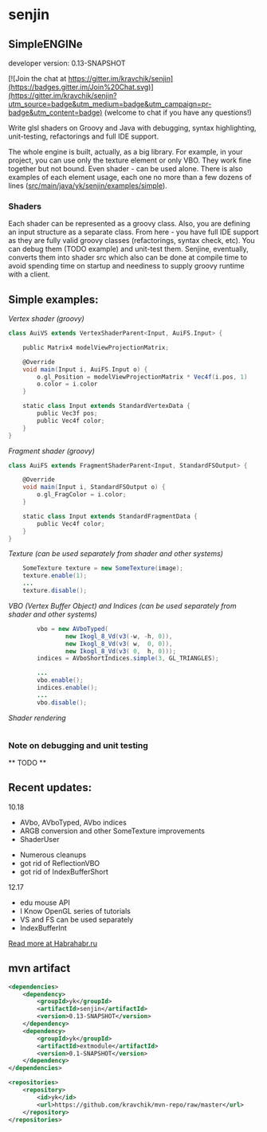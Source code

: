 # senjin
## SimpleENGINe
developer version: 0.13-SNAPSHOT

[![Join the chat at https://gitter.im/kravchik/senjin](https://badges.gitter.im/Join%20Chat.svg)](https://gitter.im/kravchik/senjin?utm_source=badge&utm_medium=badge&utm_campaign=pr-badge&utm_content=badge)
(welcome to chat if you have any questions!)

Write glsl shaders on Groovy and Java with debugging, syntax highlighting, unit-testing, refactorings and full IDE support.

The whole engine is built, actually, as a big library. For example, in your project, you can use only the texture element or only VBO. They work fine together but not bound. Even shader - can be used alone.
There is also examples of each element usage, each one no more than a few dozens of lines ([src/main/java/yk/senjin/examples/simple](https://github.com/kravchik/senjin/tree/master/src/main/java/yk/senjin/examples/simple)).

### Shaders

Each shader can be represented as a groovy class. Also, you are defining an input structure as a separate class. From here - you have full IDE support as they are fully valid groovy classes (refactorings, syntax check, etc). You can debug them (TODO example) and unit-test them. Senjine, eventually, converts them into shader src which also can be done at compile time to avoid spending time on startup and neediness to supply groovy runtime with a client.


## Simple examples:

*Vertex shader (groovy)*
```groovy
class AuiVS extends VertexShaderParent<Input, AuiFS.Input> {

    public Matrix4 modelViewProjectionMatrix;

    @Override
    void main(Input i, AuiFS.Input o) {
        o.gl_Position = modelViewProjectionMatrix * Vec4f(i.pos, 1)
        o.color = i.color
    }

    static class Input extends StandardVertexData {
        public Vec3f pos;
        public Vec4f color;
    }
}
```

*Fragment shader (groovy)*
```groovy
class AuiFS extends FragmentShaderParent<Input, StandardFSOutput> {

    @Override
    void main(Input i, StandardFSOutput o) {
        o.gl_FragColor = i.color;
    }

    static class Input extends StandardFragmentData {
        public Vec4f color;
    }
}
```
*Texture (can be used separately from shader and other systems)*
```java
    SomeTexture texture = new SomeTexture(image);
    texture.enable(1);
    ...
    texture.disable();
```

*VBO (Vertex Buffer Object) and Indices  (can be used separately from shader and other systems)*
```java
        vbo = new AVboTyped(
                new Ikogl_8_Vd(v3(-w, -h, 0)), 
                new Ikogl_8_Vd(v3( w,  0, 0)), 
                new Ikogl_8_Vd(v3( 0,  h, 0)));
        indices = AVboShortIndices.simple(3, GL_TRIANGLES);

        ...
        vbo.enable();
        indices.enable();
        ...
        vbo.disable();

```

*Shader rendering*
```
```

### Note on debugging and unit testing
** TODO **

## Recent updates:

10.18
+ AVbo, AVboTyped, AVbo indices
+ ARGB conversion and other SomeTexture improvements
+ ShaderUser 
* Numerous cleanups
* got rid of ReflectionVBO
* got rid of IndexBufferShort


12.17
+ edu mouse API
+ I Know OpenGL series of tutorials
+ VS and FS can be used separately
+ IndexBufferInt

[Read more at Habrahabr.ru](http://habrahabr.ru/post/269591/)

## mvn artifact
```xml
<dependencies>
    <dependency>
        <groupId>yk</groupId>
        <artifactId>senjin</artifactId>
        <version>0.13-SNAPSHOT</version>
    </dependency>
    <dependency>
        <groupId>yk</groupId>
        <artifactId>extmodule</artifactId>
        <version>0.1-SNAPSHOT</version>
    </dependency>
</dependencies>

<repositories>
    <repository>
        <id>yk</id>
        <url>https://github.com/kravchik/mvn-repo/raw/master</url>
    </repository>
</repositories>
```


